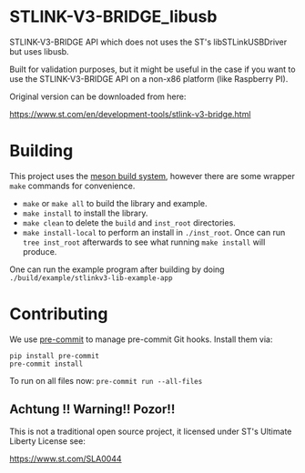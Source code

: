# STLINK-V3-BRIDGE_libusb

STLINK-V3-BRIDGE API which does not uses the ST's libSTLinkUSBDriver but uses libusb.

Built for validation purposes, but it might be useful in the case if you want to use the STLINK-V3-BRIDGE API on a non-x86 platform (like Raspberry PI).

Original version can be downloaded from here:

https://www.st.com/en/development-tools/stlink-v3-bridge.html

# Building
This project uses the [meson build system](https://mesonbuild.com), however there are some wrapper `make` commands for convenience.
* `make` or `make all` to build the library and example.
* `make install` to install the library.
* `make clean` to delete the `build` and `inst_root` directories.
* `make install-local` to perform an install in `./inst_root`. Once can run `tree inst_root` afterwards to see what running `make install` will produce.

One can run the example program after building by doing `./build/example/stlinkv3-lib-example-app`

# Contributing
We use [pre-commit](https://pre-commit.com/) to manage pre-commit Git hooks. Install them via:
```
pip install pre-commit
pre-commit install
```
To run on all files now: `pre-commit run --all-files`

## Achtung !! Warning!! Pozor!!
This is not a traditional open source project, it licensed under ST's Ultimate Liberty License see:

https://www.st.com/SLA0044

